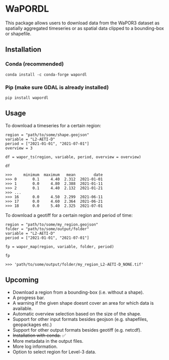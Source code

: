 # WaPORDL

This package allows users to download data from the WaPOR3 dataset as spatially aggregated timeseries or as spatial data clipped to a bounding-box or shapefile.

## Installation

### Conda (recommended)
`conda install -c conda-forge wapordl`

### Pip (make sure GDAL is already installed)
`pip install wapordl`

## Usage

To download a timeseries for a certain region:

    region = "path/to/some/shape.geojson"
    variable = "L2-AETI-D"
    period = ["2021-01-01", "2021-07-01"]
    overview = 3

    df = wapor_ts(region, variable, period, overview = overview)
    
    df

    >>>     minimum  maximum   mean        date
    >>> 0       0.1     4.40  2.312  2021-01-01
    >>> 1       0.0     4.80  2.388  2021-01-11
    >>> 2       0.1     4.40  2.132  2021-01-21
    >>> ...
    >>> 16      0.0     4.50  2.299  2021-06-11
    >>> 17      0.0     4.60  2.364  2021-06-21
    >>> 18      0.0     5.40  2.325  2021-07-01


To download a geotiff for a certain region and period of time:

    region = "path/to/some/my_region.geojson"
    folder = "path/to/some/output/folder"
    variable = "L2-AETI-D"
    period = ["2021-01-01", "2021-07-01"]

    fp = wapor_map(region, variable, folder, period)

    fp

    >>> 'path/to/some/output/folder/my_region_L2-AETI-D_NONE.tif'

## Upcoming

- Download a region from a bounding-box (i.e. without a shape).
- A progress bar.
- A warning if the given shape doesnt cover an area for which data is available.
- Automatic overview selection based on the size of the shape.
- Support for other input formats besides geojson (e.g. shapefiles, geopackages etc.)
- Support for other output formats besides geotiff (e.g. netcdf).
- ~~Installation with conda.~~ ✅
- More metadata in the output files.
- More log information.
- Option to select region for Level-3 data.